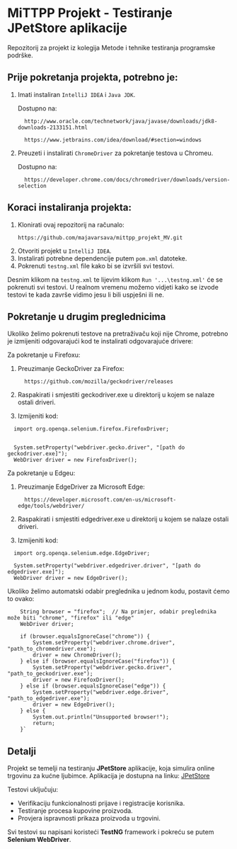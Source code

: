 # MiTTPP Projekt - Testiranje JPetStore aplikacije

Repozitorij za projekt iz kolegija Metode i tehnike testiranja programske podrške.

## Prije pokretanja projekta, potrebno je:
1. Imati instaliran ```IntelliJ IDEA``` i ```Java JDK```.
   
      Dostupno na:

         http://www.oracle.com/technetwork/java/javase/downloads/jdk8-downloads-2133151.html

         https://www.jetbrains.com/idea/download/#section=windows
2. Preuzeti i instalirati ```ChromeDriver``` za pokretanje testova u Chromeu.

      Dostupno na:

         https://developer.chrome.com/docs/chromedriver/downloads/version-selection

## Koraci instaliranja projekta:

1. Klonirati ovaj repozitorij na računalo:
    ```
   https://github.com/majavarsava/mittpp_projekt_MV.git
   ```
2. Otvoriti projekt u ```IntelliJ IDEA```.
3. Instalirati potrebne dependencije putem ```pom.xml``` datoteke.
4. Pokrenuti ```testng.xml``` file kako bi se izvršili svi testovi.


Desnim klikom na ```testng.xml``` te lijevim klikom ```Run '...\testng.xml'``` će se pokrenuti svi testovi. U realnom vremenu možemo vidjeti kako se izvode testovi te kada završe vidimo jesu li bili uspješni ili ne.

## Pokretanje u drugim preglednicima

Ukoliko želimo pokrenuti testove na pretraživaču koji nije Chrome, potrebno je izmijeniti odgovarajući kod te instalirati odgovarajuće drivere:

Za pokretanje u Firefoxu:
1. Preuzimanje GeckoDriver za Firefox: 

         https://github.com/mozilla/geckodriver/releases
2. Raspakirati i smjestiti geckodriver.exe u direktorij u kojem se nalaze ostali driveri.
3. Izmijeniti kod:

```
  import org.openqa.selenium.firefox.FirefoxDriver;


  System.setProperty("webdriver.gecko.driver", "[path do geckodriver.exe]");
  WebDriver driver = new FirefoxDriver();
```


Za pokretanje u Edgeu:
1. Preuzimanje EdgeDriver za Microsoft Edge: 
         
         https://developer.microsoft.com/en-us/microsoft-edge/tools/webdriver/
2. Raspakirati i smjestiti edgedriver.exe u direktorij u kojem se nalaze ostali driveri.
3. Izmijeniti kod:
```
  import org.openqa.selenium.edge.EdgeDriver;

  System.setProperty("webdriver.edgedriver.driver", "[path do edgedriver.exe]");
  WebDriver driver = new EdgeDriver();
```
Ukoliko želimo automatski odabir preglednika u jednom kodu, postavit ćemo to ovako:
```
    String browser = "firefox";  // Na primjer, odabir preglednika može biti "chrome", "firefox" ili "edge"
    WebDriver driver;
    
    if (browser.equalsIgnoreCase("chrome")) {
        System.setProperty("webdriver.chrome.driver", "path_to_chromedriver.exe");
        driver = new ChromeDriver();
    } else if (browser.equalsIgnoreCase("firefox")) {
        System.setProperty("webdriver.gecko.driver", "path_to_geckodriver.exe");
        driver = new FirefoxDriver();
    } else if (browser.equalsIgnoreCase("edge")) {
        System.setProperty("webdriver.edge.driver", "path_to_edgedriver.exe");
        driver = new EdgeDriver();
    } else {
        System.out.println("Unsupported browser!");
        return;
    }`
```

    
## Detalji

Projekt se temelji na testiranju **JPetStore** aplikacije, koja simulira online trgovinu za kućne ljubimce.
Aplikacija je dostupna na linku: [JPetStore](https://petstore.octoperf.com/actions/Catalog.action)


Testovi uključuju:
- Verifikaciju funkcionalnosti prijave i registracije korisnika.
- Testiranje procesa kupovine proizvoda.
- Provjera ispravnosti prikaza proizvoda u trgovini.


Svi testovi su napisani koristeći **TestNG** framework i pokreću se putem **Selenium WebDriver**.
